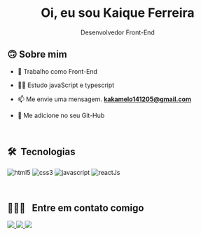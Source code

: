 <h1 align="center"> Oi, eu sou Kaique Ferreira</h1>
<p align="center">Desenvolvedor Front-End</p>

 ## 🙃 Sobre mim

- 💼 Trabalho como Front-End
 
- 👨‍🎓 Estudo javaScript e typescript

- 📫 Me envie uma mensagem. **kakamelo141205@gmail.com**

- 💬 Me adicione no seu Git-Hub
<br>

## 🛠 &nbsp;Tecnologias

<p align="left">
 
 <img src="https://img.shields.io/badge/HTML5-E34F26?style=for-the-badge&logo=html5&logoColor=white" alt="html5"/> 
 
 <img src="https://img.shields.io/badge/CSS-239120?&style=for-the-badge&logo=css3&logoColor=white" alt="css3"/>
 
 <img src="https://img.shields.io/badge/JavaScript-F7DF1E?style=for-the-badge&logo=javascript&logoColor=black" alt="javascript"/>

 <img src="https://img.shields.io/badge/ReactJs-F7DF1E?style=for-the-badge&logo=reactjs&logoColor=black" alt="reactJs"/>
 
</p>
  
<br>

## 👨🏻‍💼 &nbsp; Entre em contato comigo

<p align="left">
 
 <a href="https://www.linkedin.com/in/kaique-ferreira-k14/" alt="Linkedin">
  <img src="https://img.shields.io/badge/LinkedIn-0077B5?style=for-the-badge&logo=linkedin&logoColor=white"/> 
 </a>
 
 <a href="https://www.instagram.com/kaique_developer/" alt="Instagram">
  <img src="https://img.shields.io/badge/Instagram-E4405F?style=for-the-badge&logo=instagram&logoColor=white"/>
 </a>

 <a href="https://dribbble.com/kaiquePriv1" alt="Dribble">
  <img src="https://img.shields.io/badge/Dribbble-EA4C89?style=for-the-badge&logo=dribbble&logoColor=white" />
 </a>

 </p>
